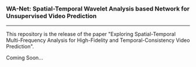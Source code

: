 ### WA-Net: Spatial-Temporal Wavelet Analysis based Network for Unsupervised Video Prediction
--------------------------------------------------------------------------------------------
This repository is the release of the paper "Exploring Spatial-Temporal Multi-Frequency Analysis for High-Fidelity and Temporal-Consistency Video Prediction". 

Coming Soon...
